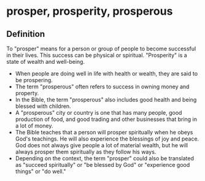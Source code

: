 # prosper, prosperity, prosperous

## Definition

To "prosper" means for a person or group of people to become successful in their lives. This success can be physical or spiritual. "Prosperity" is a state of wealth and well-being.

* When people are doing well in life with health or wealth, they are said to be prospering.
* The term "prosperous" often refers to success in owning money and property.
* In the Bible, the term "prosperous" also includes good health and being blessed with children.
* A "prosperous" city or country is one that has many people, good production of food, and good trading and other businesses that bring in a lot of money.
* The Bible teaches that a person will prosper spiritually when he obeys God's teachings. He will also experience the blessings of joy and peace. God does not always give people a lot of material wealth, but he will always prosper them spiritually as they follow his ways.
* Depending on the context, the term "prosper" could also be translated as "succeed spiritually" or "be blessed by God" or "experience good things" or "do well."